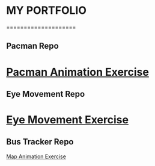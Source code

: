 # MY PORTFOLIO
====================

## Pacman Repo
<a href="http://macgamer22.github.io/Pacman"> Pacman Animation Exercise </a>
====================

## Eye Movement Repo
<a href="http://macgamer22.github.io/EyeMovement"> Eye Movement Exercise </a>
====================

## Bus Tracker Repo
<a href="http://macgamer22.github.io/RealTimeBusTracker"> Map Animation Exercise </a>
